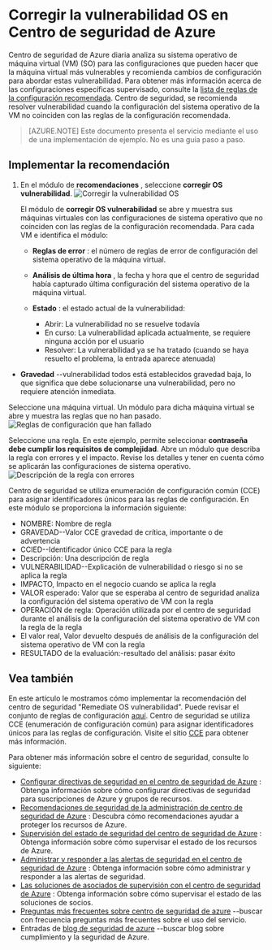 <properties
   pageTitle="Corregir la vulnerabilidad OS en Centro de seguridad de Azure | Microsoft Azure"
   description="Este documento muestra cómo implementar la recomendación del centro de seguridad de Azure **corregir OS vulnerabilidad**."
   services="security-center"
   documentationCenter="na"
   authors="TerryLanfear"
   manager="MBaldwin"
   editor=""/>

<tags
   ms.service="security-center"
   ms.devlang="na"
   ms.topic="article"
   ms.tgt_pltfrm="na"
   ms.workload="na"
   ms.date="10/17/2016"
   ms.author="terrylan"/>

# <a name="remediate-os-vulnerabilities-in-azure-security-center"></a>Corregir la vulnerabilidad OS en Centro de seguridad de Azure

Centro de seguridad de Azure diaria analiza su sistema operativo de máquina virtual (VM) (SO) para las configuraciones que pueden hacer que la máquina virtual más vulnerables y recomienda cambios de configuración para abordar estas vulnerabilidad. Para obtener más información acerca de las configuraciones específicas supervisado, consulte la [lista de reglas de la configuración recomendada](https://gallery.technet.microsoft.com/Azure-Security-Center-a789e335). Centro de seguridad, se recomienda resolver vulnerabilidad cuando la configuración del sistema operativo de la VM no coinciden con las reglas de la configuración recomendada.

> [AZURE.NOTE] Este documento presenta el servicio mediante el uso de una implementación de ejemplo.  No es una guía paso a paso.

## <a name="implement-the-recommendation"></a>Implementar la recomendación

1. En el módulo de **recomendaciones** , seleccione **corregir OS vulnerabilidad**.
![Corregir la vulnerabilidad OS][1]

    El módulo de **corregir OS vulnerabilidad** se abre y muestra sus máquinas virtuales con las configuraciones de sistema operativo que no coinciden con las reglas de la configuración recomendada.  Para cada VM e identifica el módulo:

   - **Reglas de error** : el número de reglas de error de configuración del sistema operativo de la máquina virtual.
   - **Análisis de última hora** , la fecha y hora que el centro de seguridad había capturado última configuración del sistema operativo de la máquina virtual.
   - **Estado** : el estado actual de la vulnerabilidad:

        - Abrir: La vulnerabilidad no se resuelve todavía
        - En curso: La vulnerabilidad aplicada actualmente, se requiere ninguna acción por el usuario
        - Resolver: La vulnerabilidad ya se ha tratado (cuando se haya resuelto el problema, la entrada aparece atenuada)
  - **Gravedad** --vulnerabilidad todos está establecidos gravedad baja, lo que significa que debe solucionarse una vulnerabilidad, pero no requiere atención inmediata.

Seleccione una máquina virtual. Un módulo para dicha máquina virtual se abre y muestra las reglas que no han pasado.
   ![Reglas de configuración que han fallado][2]

Seleccione una regla. En este ejemplo, permite seleccionar **contraseña debe cumplir los requisitos de complejidad**. Abre un módulo que describa la regla con errores y el impacto. Revise los detalles y tener en cuenta cómo se aplicarán las configuraciones de sistema operativo.
  ![Descripción de la regla con errores][3]

  Centro de seguridad se utiliza enumeración de configuración común (CCE) para asignar identificadores únicos para las reglas de configuración. En este módulo se proporciona la información siguiente:

  - NOMBRE: Nombre de regla
  - GRAVEDAD--Valor CCE gravedad de crítica, importante o de advertencia
  - CCIED--Identificador único CCE para la regla
  - Descripción: Una descripción de regla
  - VULNERABILIDAD--Explicación de vulnerabilidad o riesgo si no se aplica la regla
  - IMPACTO, Impacto en el negocio cuando se aplica la regla
  - VALOR esperado: Valor que se esperaba al centro de seguridad analiza la configuración del sistema operativo de VM con la regla
  - OPERACIÓN de regla: Operación utilizada por el centro de seguridad durante el análisis de la configuración del sistema operativo de VM con la regla de la regla
  - El valor real, Valor devuelto después de análisis de la configuración del sistema operativo de VM con la regla
  - RESULTADO de la evaluación:-resultado del análisis: pasar éxito


## <a name="see-also"></a>Vea también

En este artículo le mostramos cómo implementar la recomendación del centro de seguridad "Remediate OS vulnerabilidad". Puede revisar el conjunto de reglas de configuración [aquí](https://gallery.technet.microsoft.com/Azure-Security-Center-a789e335). Centro de seguridad se utiliza CCE (enumeración de configuración común) para asignar identificadores únicos para las reglas de configuración. Visite el sitio [CCE](http://cce.mitre.org) para obtener más información.

Para obtener más información sobre el centro de seguridad, consulte lo siguiente:

- [Configurar directivas de seguridad en el centro de seguridad de Azure](security-center-policies.md) : Obtenga información sobre cómo configurar directivas de seguridad para suscripciones de Azure y grupos de recursos.
- [Recomendaciones de seguridad de la administración de centro de seguridad de Azure](security-center-recommendations.md) : Descubra cómo recomendaciones ayudar a proteger los recursos de Azure.
- [Supervisión del estado de seguridad del centro de seguridad de Azure](security-center-monitoring.md) : Obtenga información sobre cómo supervisar el estado de los recursos de Azure.
- [Administrar y responder a las alertas de seguridad en el centro de seguridad de Azure](security-center-managing-and-responding-alerts.md) : Obtenga información sobre cómo administrar y responder a las alertas de seguridad.
- [Las soluciones de asociados de supervisión con el centro de seguridad de Azure](security-center-partner-solutions.md) : Obtenga información sobre cómo supervisar el estado de las soluciones de socios.
- [Preguntas más frecuentes sobre centro de seguridad de azure](security-center-faq.md) --buscar con frecuencia preguntas más frecuentes sobre el uso del servicio.
- Entradas de [blog de seguridad de azure](http://blogs.msdn.com/b/azuresecurity/) --buscar blog sobre cumplimiento y la seguridad de Azure.

<!--Image references-->
[1]: ./media/security-center-remediate-os-vulnerabilities/recommendation.png
[2]:./media/security-center-remediate-os-vulnerabilities/vm-remediate-os-vulnerabilities.png
[3]: ./media/security-center-remediate-os-vulnerabilities/vulnerability-details.png
